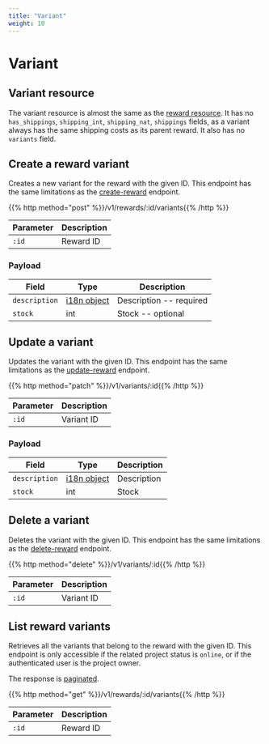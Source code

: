 ```yaml
---
title: "Variant"
weight: 10
---
```


# Variant

## Variant resource

The variant resource is almost the same as the [reward resource](#reward-resource). It has no `has_shippings`, `shipping_int`, `shipping_nat`, `shippings` fields, as a variant always has the same shipping costs as its parent reward. It also has no `variants` field.

## Create a reward variant

Creates a new variant for the reward with the given ID. This endpoint has the same limitations as the [create-reward](#create-a-project-reward) endpoint.

{{% http method="post" %}}/v1/rewards/:id/variants{{% /http %}}

| Parameter | Description |
| --------- | ----------- |
| `:id`     | Reward ID   |

### Payload

| Field         | Type                 | Description             |
| ------------- | -------------------- | ----------------------- |
| `description` | [i18n object](#i18n) | Description -- required |
| `stock`       | int                  | Stock -- optional       |

## Update a variant

Updates the variant with the given ID. This endpoint has the same limitations as the [update-reward](#update-a-reward) endpoint.

{{% http method="patch" %}}/v1/variants/:id{{% /http %}}

| Parameter | Description |
| --------- | ----------- |
| `:id`     | Variant ID  |

### Payload

| Field         | Type                 | Description |
| ------------- | -------------------- | ----------- |
| `description` | [i18n object](#i18n) | Description |
| `stock`       | int                  | Stock       |

## Delete a variant

Deletes the variant with the given ID. This endpoint has the same limitations as the [delete-reward](#delete-a-reward) endpoint.

{{% http method="delete" %}}/v1/variants/:id{{% /http %}}

| Parameter | Description |
| --------- | ----------- |
| `:id`     | Variant ID  |

## List reward variants

Retrieves all the variants that belong to the reward with the given ID. This endpoint is only accessible if the related project status is `online`, or if the authenticated user is the project owner.

The response is [paginated](#pagination).

{{% http method="get" %}}/v1/rewards/:id/variants{{% /http %}}

| Parameter | Description |
| --------- | ----------- |
| `:id`     | Reward ID   |
